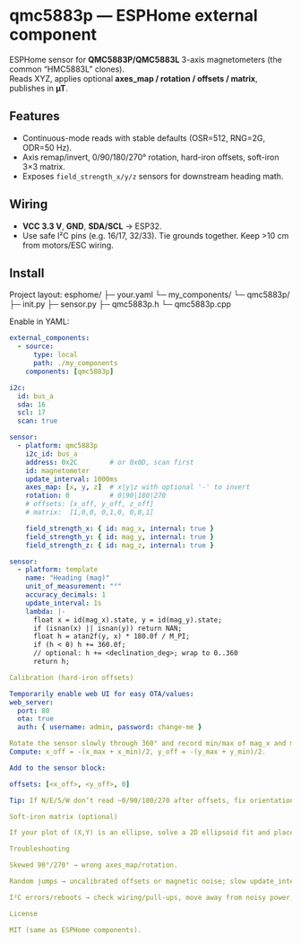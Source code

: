 # qmc5883p — ESPHome external component

ESPHome sensor for **QMC5883P/QMC5883L** 3-axis magnetometers (the common “HMC5883L” clones).  
Reads XYZ, applies optional **axes_map / rotation / offsets / matrix**, publishes in **µT**.

## Features
- Continuous-mode reads with stable defaults (OSR=512, RNG=2G, ODR=50 Hz).
- Axis remap/invert, 0/90/180/270° rotation, hard-iron offsets, soft-iron 3×3 matrix.
- Exposes `field_strength_x/y/z` sensors for downstream heading math.

## Wiring
- **VCC 3.3 V**, **GND**, **SDA/SCL** → ESP32.  
- Use safe I²C pins (e.g. 16/17, 32/33). Tie grounds together. Keep >10 cm from motors/ESC wiring.

## Install
Project layout:
esphome/
├─ your.yaml
└─ my_components/
└─ qmc5883p/
├─ init.py
├─ sensor.py
├─ qmc5883p.h
└─ qmc5883p.cpp


Enable in YAML:
```yaml
external_components:
  - source:
      type: local
      path: ./my_components
    components: [qmc5883p]

i2c:
  id: bus_a
  sda: 16
  scl: 17
  scan: true

sensor:
  - platform: qmc5883p
    i2c_id: bus_a
    address: 0x2C        # or 0x0D, scan first
    id: magnetometer
    update_interval: 1000ms
    axes_map: [x, y, z]  # x|y|z with optional '-' to invert
    rotation: 0          # 0|90|180|270
    # offsets: [x_off, y_off, z_off]
    # matrix:  [1,0,0, 0,1,0, 0,0,1]

    field_strength_x: { id: mag_x, internal: true }
    field_strength_y: { id: mag_y, internal: true }
    field_strength_z: { id: mag_z, internal: true }

sensor:
  - platform: template
    name: "Heading (mag)"
    unit_of_measurement: "°"
    accuracy_decimals: 1
    update_interval: 1s
    lambda: |-
      float x = id(mag_x).state, y = id(mag_y).state;
      if (isnan(x) || isnan(y)) return NAN;
      float h = atan2f(y, x) * 180.0f / M_PI;
      if (h < 0) h += 360.0f;
      // optional: h += <declination_deg>; wrap to 0..360
      return h;

Calibration (hard-iron offsets)

Temporarily enable web UI for easy OTA/values:
web_server:
  port: 80
  ota: true
  auth: { username: admin, password: change-me }

Rotate the sensor slowly through 360° and record min/max of mag_x and mag_y.
Compute: x_off = -(x_max + x_min)/2, y_off = -(y_max + y_min)/2.

Add to the sensor block:

offsets: [<x_off>, <y_off>, 0]

Tip: If N/E/S/W don’t read ~0/90/180/270 after offsets, fix orientation via axes_map first: try [y, -x, z] or [-y, x, z] (keep rotation: 0). Use update_interval: 1000–1500ms.

Soft-iron matrix (optional)

If your plot of (X,Y) is an ellipse, solve a 2D ellipsoid fit and place the 3×3 row-major matrix in matrix:.

Troubleshooting

Skewed 90°/270° → wrong axes_map/rotation.

Random jumps → uncalibrated offsets or magnetic noise; slow update_interval.

I²C errors/reboots → check wiring/pull-ups, move away from noisy power, reduce template rates.

License

MIT (same as ESPHome components).

